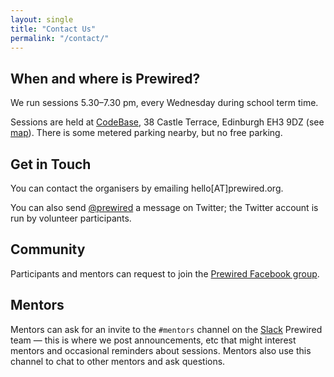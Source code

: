 ```yaml
---
layout: single
title: "Contact Us"
permalink: "/contact/"
---
```

## When and where is Prewired?

We run sessions 5.30&ndash;7.30 pm, every Wednesday during school term time.

Sessions are held at [CodeBase](http://thisiscodebase.com), 38 Castle Terrace, Edinburgh EH3 9DZ (see [map](https://www.google.co.uk/maps/place/CodeBase/@55.946414,-3.200923,15z/data=!4m2!3m1!1s0x0:0x5727e05b4321b9f6?sa=X&ei=wNayVLb3KsLP7QbmmYGIBA&ved=0CHQQ_BIwDg)). There is some metered parking nearby, but no free parking.

## Get in Touch

You can contact the organisers by emailing hello[AT]prewired.org.

You can also send [@prewired](http://twitter.com/prewired) a message on Twitter; the Twitter account is run by volunteer participants.

## Community

Participants and mentors can request to join the [Prewired Facebook group](https://www.facebook.com/groups/prewired).

<!-- We also have an IRC channel (server: irc.imaginarynet.uk, channel: #prewired); you'll need to ask a mentor for the password. -->

## Mentors

Mentors can ask for an invite to the `#mentors` channel on the [Slack](https://slack.com) Prewired team &mdash; this is where we post announcements, etc that might interest mentors and occasional reminders about sessions. Mentors also use this channel to chat to other mentors and ask questions.
